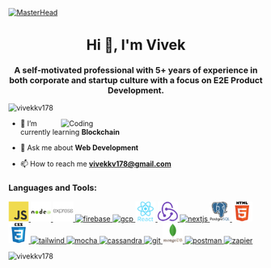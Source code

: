 [![MasterHead](https://uploads-ssl.webflow.com/6123cb7fb024f3d20f13eb1d/613d1330f12e2e20362cb6e7_banner_1920_500.png)](https://vivekkv.webflow.io/)

<h1 align="center">Hi 👋, I'm Vivek</h1>
<h3 align="center">A self-motivated professional with 5+ years of experience in both corporate and startup culture with a focus on E2E Product Development.</h3>

<p align="left"> <img src="https://komarev.com/ghpvc/?username=vivekkv178&label=Profile%20views&color=0e75b6&style=flat" alt="vivekkv178" /> </p>
<img align="right" alt="Coding" width="400" src="https://uploads-ssl.webflow.com/6123cb7fb024f3d20f13eb1d/613d13de270e9b436a9c48af_undraw_dev_productivity_umsq.png">

- 🌱 I’m currently learning **Blockchain**

- 💬 Ask me about **Web Development**

- 📫 How to reach me **vivekkv178@gmail.com**


<h3 align="left">Languages and Tools:</h3>
<p align="left"> 
 <a href="https://developer.mozilla.org/en-US/docs/Web/JavaScript" target="_blank"> <img src="https://raw.githubusercontent.com/devicons/devicon/master/icons/javascript/javascript-original.svg" alt="javascript" width="40" height="40"/> </a>
 <a href="https://nodejs.org" target="_blank"> <img src="https://raw.githubusercontent.com/devicons/devicon/master/icons/nodejs/nodejs-original-wordmark.svg" alt="nodejs" width="40" height="40"/> </a>
 <a href="https://expressjs.com" target="_blank"> <img src="https://raw.githubusercontent.com/devicons/devicon/master/icons/express/express-original-wordmark.svg" alt="express" width="40" height="40"/> </a>
 <a href="https://firebase.google.com/" target="_blank"> <img src="https://www.vectorlogo.zone/logos/firebase/firebase-icon.svg" alt="firebase" width="40" height="40"/> </a>
 <a href="https://cloud.google.com" target="_blank"> <img src="https://www.vectorlogo.zone/logos/google_cloud/google_cloud-icon.svg" alt="gcp" width="40" height="40"/> </a>
 <a href="https://reactjs.org/" target="_blank"> <img src="https://raw.githubusercontent.com/devicons/devicon/master/icons/react/react-original-wordmark.svg" alt="react" width="40" height="40"/> </a>
 <a href="https://redux.js.org" target="_blank"> <img src="https://raw.githubusercontent.com/devicons/devicon/master/icons/redux/redux-original.svg" alt="redux" width="40" height="40"/> </a>
 <a href="https://nextjs.org/" target="_blank"> <img src="https://cdn.worldvectorlogo.com/logos/nextjs-3.svg" alt="nextjs" width="40" height="40"/> </a>
 <a href="https://www.postgresql.org" target="_blank"> <img src="https://raw.githubusercontent.com/devicons/devicon/master/icons/postgresql/postgresql-original-wordmark.svg" alt="postgresql" width="40" height="40"/> </a>
 <a href="https://www.w3.org/html/" target="_blank"> <img src="https://raw.githubusercontent.com/devicons/devicon/master/icons/html5/html5-original-wordmark.svg" alt="html5" width="40" height="40"/> </a>
 <a href="https://www.w3schools.com/css/" target="_blank"> <img src="https://raw.githubusercontent.com/devicons/devicon/master/icons/css3/css3-original-wordmark.svg" alt="css3" width="40" height="40"/> </a>
 <a href="https://tailwindcss.com/" target="_blank"> <img src="https://www.vectorlogo.zone/logos/tailwindcss/tailwindcss-icon.svg" alt="tailwind" width="40" height="40"/> </a>
 <a href="https://mochajs.org" target="_blank"> <img src="https://www.vectorlogo.zone/logos/mochajs/mochajs-icon.svg" alt="mocha" width="40" height="40"/> </a>
 <a href="https://cassandra.apache.org/" target="_blank"> <img src="https://www.vectorlogo.zone/logos/apache_cassandra/apache_cassandra-icon.svg" alt="cassandra" width="40" height="40"/> </a>
 <a href="https://git-scm.com/" target="_blank"> <img src="https://www.vectorlogo.zone/logos/git-scm/git-scm-icon.svg" alt="git" width="40" height="40"/> </a>
 <a href="https://www.mongodb.com/" target="_blank"> <img src="https://raw.githubusercontent.com/devicons/devicon/master/icons/mongodb/mongodb-original-wordmark.svg" alt="mongodb" width="40" height="40"/> </a>
 <a href="https://postman.com" target="_blank"> <img src="https://www.vectorlogo.zone/logos/getpostman/getpostman-icon.svg" alt="postman" width="40" height="40"/> </a>
 <a href="https://zapier.com" target="_blank"> <img src="https://www.vectorlogo.zone/logos/zapier/zapier-icon.svg" alt="zapier" width="40" height="40"/> </a>
 </p>

<p><img align="left" src="https://github-readme-stats.vercel.app/api/top-langs?username=vivekkv178&show_icons=true&locale=en&layout=compact" alt="vivekkv178" /></p>
<!--
<p>&nbsp;<img align="center" src="https://github-readme-stats.vercel.app/api?username=vivekkv178&show_icons=true&locale=en" alt="vivekkv178" /></p>

<p><img align="center" src="https://github-readme-streak-stats.herokuapp.com/?user=vivekkv178&" alt="vivekkv178" /></p>
<p><img align="center" src="https://www.freecodecamp.org/certification/fcc2e8cc2a6-2a49-4077-a10b-81bf1c05c92b/back-end-development-and-apis" alt="vivekkv178" /></p>-->
